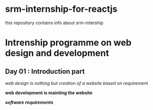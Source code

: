 # srm-internship-for-reactjs
this repository contains info about srm-intership
# Intrenship programme on web design and development

## Day 01 : Introduction part

*web design is nothing but creation of a website based on requirement*

**web development is mainting the website**

***software requirements***
